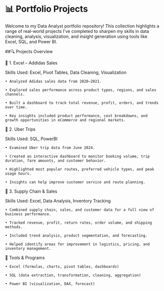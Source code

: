 # 📊 Portfolio Projects

Welcome to my Data Analyst portfolio repository!
This collection highlights a range of real-world projects I've completed to sharpen my skills in data cleaning, analysis, visualization, and insight generation using tools like Excel, SQL, and Power BI.

##🔍 Projects Overview

📁 1. Excel – Addidas Sales

Skills Used: Excel, Pivot Tables, Data Cleaning, Visualization

    • Analyzed Adidas sales data from 2020–2021.

    • Explored sales performance across product types, regions, and sales channels.

    • Built a dashboard to track total revenue, profit, orders, and trends over time.

    • Key insights included product performance, cost breakdowns, and growth opportunities in eCommerce and regional markets.

📁 2. Uber Trips

Skills Used: SQL, PowerBI

    • Examined Uber trip data from June 2024.

    • Created an interactive dashboard to monitor booking volume, trip duration, fare amounts, and customer behavior.

    • Highlighted most popular routes, preferred vehicle types, and peak usage hours.

    • Insights can help improve customer service and route planning.

📁 3. Supply Chain & Sales

Skills Used: Excel, Data Analysis, Inventory Tracking

    • Combined supply chain, sales, and customer data for a full view of business performance.

    • Tracked revenue, profit, return rates, order volume, and shipping methods.

    • Included trend analysis, product segmentation, and forecasting.

    • Helped identify areas for improvement in logistics, pricing, and inventory management.

🧰 Tools & Programs

    • Excel (formulas, charts, pivot tables, dashboards)

    • SQL (data extraction, transformation, cleaning, aggregation)
    
    • Power BI (visualization, DAX, forecast)

